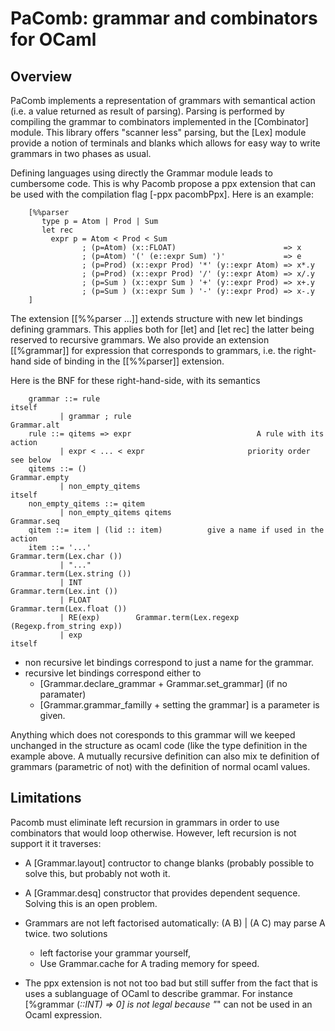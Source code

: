 # PaComb: grammar and combinators for OCaml

## Overview

PaComb implements a representation of grammars with semantical action (i.e. a
value returned as result of parsing).  Parsing is performed by compiling the
grammar to combinators implemented in the [Combinator] module. This library
offers "scanner less" parsing, but the [Lex] module provide a notion of
terminals and blanks which allows for easy way to write grammars in two
phases as usual.

Defining languages using directly the Grammar module leads to cumbersome
code. This is why Pacomb propose a ppx extension that can be used with the
compilation flag [-ppx pacombPpx]. Here is an example:


```
    [%%parser
       type p = Atom | Prod | Sum
       let rec
         expr p = Atom < Prod < Sum
                ; (p=Atom) (x::FLOAT)                        => x
                ; (p=Atom) '(' (e::expr Sum) ')'             => e
                ; (p=Prod) (x::expr Prod) '*' (y::expr Atom) => x*.y
                ; (p=Prod) (x::expr Prod) '/' (y::expr Atom) => x/.y
                ; (p=Sum ) (x::expr Sum ) '+' (y::expr Prod) => x+.y
                ; (p=Sum ) (x::expr Sum ) '-' (y::expr Prod) => x-.y
    ]
```

The extension [[%%parser ...]] extends structure with new let bindings
defining grammars. This applies both for [let] and [let rec] the latter being
reserved to recursive grammars.  We also provide an extension [[%grammar]]
for expression that corresponds to grammars, i.e.  the right-hand side of
binding in the [[%%parser]] extension.

Here is the BNF for these right-hand-side, with its semantics

```
    grammar ::= rule                                                   itself
           | grammar ; rule                                       Grammar.alt
    rule ::= qitems => expr                            A rule with its action
           | expr < ... < expr                       priority order see below
    qitems ::= ()                                               Grammar.empty
           | non_empty_qitems                                          itself
    non_empty_qitems ::= qitem
           | non_empty_qitems qitems                              Grammar.seq
    qitem ::= item | (lid :: item)          give a name if used in the action
    item ::= '...'                                  Grammar.term(Lex.char ())
           | "..."                                Grammar.term(Lex.string ())
           | INT                                     Grammar.term(Lex.int ())
           | FLOAT                                 Grammar.term(Lex.float ())
           | RE(exp)        Grammar.term(Lex.regexp (Regexp.from_string exp))
           | exp                                                       itself
```

- non recursive let bindings correspond to just a name for the grammar.
- recursive let bindings correspond either to
  - [Grammar.declare_grammar + Grammar.set_grammar] (if no paramater)
  - [Grammar.grammar_familly + setting the grammar] is a parameter is given.

Anything which does not coresponds to this grammar will we keeped unchanged
in the structure as ocaml code (like the type definition in the example
above.  A mutually recursive definition can also mix te definition of
grammars (parametric of not) with the definition of normal ocaml values.

## Limitations

Pacomb must eliminate left recursion in grammars in order to use combinators
that would loop otherwise. However, left recursion is not support it it traverses:

- A [Grammar.layout] contructor to change blanks (probably possible to solve this,
  but probably not woth it.

- A [Grammar.desq] constructor that provides dependent sequence. Solving this
  is an open problem.

- Grammars are not left factorised automatically: (A B) | (A C) may parse A twice.
  two solutions
  - left factorise your grammar yourself,
  - Use Grammar.cache for A trading memory for speed.

- The ppx extension is not not too bad but still suffer from the fact that is uses
  a sublanguage of OCaml to describe grammar. For instance [%grammar (_::INT) => 0]
  is not legal because "_" can not be used in an Ocaml expression.
